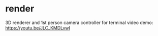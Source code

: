 # render
3D renderer and 1st person camera controller for terminal
video demo: https://youtu.be/JLC_KMDLvwI
